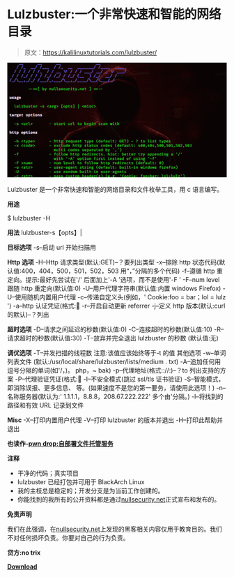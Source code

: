 # Lulzbuster:一个非常快速和智能的网络目录

> 原文：<https://kalilinuxtutorials.com/lulzbuster/>

[![Lulzbuster : A Very Fast & Smart Web Directory](img//67787676d714351135b2cba5eb214992.png "Lulzbuster : A Very Fast & Smart Web Directory")](https://1.bp.blogspot.com/-_hdiOeaWkvI/XqUm9BjKsAI/AAAAAAAAGFE/xelj_3f3uRA5QSHTVgGQT1nvEdEpUz92gCLcBGAsYHQ/s1600/image.png)

Lulzbuster 是一个非常快速和智能的网络目录和文件枚举工具，用 c 语言编写。

**用途**

$ lulzbuster -H

**用法**
lulzbuster-s【opts】|

**目标选项**
-s–启动 url 开始扫描用

**Http 选项**
-H–Http 请求类型(默认:GET)–？要列出类型
-x–排除 http 状态代码(默认值:400，404，500，501，502，503
用“，”分隔的多个代码)
-f–遵循 http 重定向。提示:最好先尝试在'/'
后面加上'-A '选项，而不是使用'-F '
-F–num level 跟随 http 重定向(默认值:0)
-U–用户代理字符串(默认值:内置 windows Firefox)
-U–使用随机内置用户代理
-c–传递自定义头(例如，' Cookie:foo = bar；lol = lulz ')
-a–http 认证凭证(格式:🙂
-r–开启自动更新 referrer
-j–定义 http 版本(默认:curl 的默认)–？列出

**超时选项**
-D–请求之间延迟的秒数(默认值:0)
-C–连接超时的秒数(默认值:10)
-R–请求超时的秒数(默认值:30)
-T–放弃并完全退出 lulzbuster 的秒数
(默认值:无)

**调优选项**
-T–并发扫描的线程数
注意:该值应该始终等于-t 的值
其他选项
-w–单词列表文件
(默认:/usr/local/share/lulzbuster/lists/medium . txt)
-A–追加任何用逗号分隔的单词(如'/，)。 php，~ bak)
-p–代理地址(格式:://:)–？to
列出支持的方案
-P–代理验证凭证(格式:🙂
-I–不安全模式(跳过 ssl/tls 证书验证)
-S–智能模式，即消除误报、更多信息、
等。(如果速度不是您的第一要务，请使用此选项！)
-n–名称服务器(默认为:' 1.1.1.1，8.8.8，208.67.222.222'
多个由'分隔。)
-l–将找到的路径和有效 URL 记录到文件

**Misc**
-X–打印内置用户代理
-V–打印 lulzbuster 的版本并退出
-H–打印此帮助并退出

**也读作-[pwn drop:自部署文件托管服务](https://kalilinuxtutorials.com/pwndrop/)**

**注释**

*   干净的代码；真实项目
*   lulzbuster 已经打包并可用于 BlackArch Linux
*   我的主枝总是稳定的；开发分支是为当前工作创建的。
*   你能找到的我所有的公开资料都是通过[nullsecurity.net](https://www.nullsecurity.net/)正式宣布和发布的。

**免责声明**

我们在此强调，在[nullsecurity.net](http://nullsecurity.net)上发现的黑客相关内容仅用于教育目的。我们不对任何损坏负责。你要对自己的行为负责。

**贷方:no trix**

[**Download**](https://github.com/noptrix/lulzbuster)